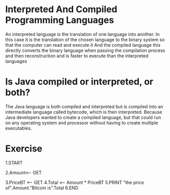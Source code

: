 # Interpreted And Compiled Programming Languages

An interpreted language is the translation of one language into another. In this case it is the translation of the chosen language to the binary system so that the computer can read and execute it And the compiled language this directly converts the binary language when passing the compilation process and then reconstruction and is faster to execute than the interpreted languages

# Is Java compiled or interpreted, or both?

The Java language is both compiled and interpreted but is compiled into an intermediate language called bytecode, which is then interpreted. Because Java developers wanted to create a compiled language, but that could run on any operating system and processor without having to create multiple executables.

# Exercise

1.START

2.Amount<-- GET

3.PriceBT <-- GET 
4.Total <-- Amount * PriceBT
5.PRINT "the price of".Amount."Bitcoin is".Total
6.END
